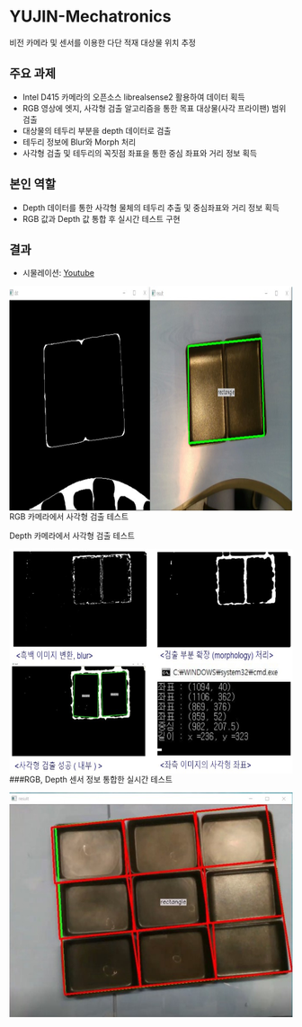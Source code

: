 # YUJIN-Mechatronics
비전 카메라 및 센서를 이용한 다단 적재 대상물 위치 추정 

## 주요 과제
* Intel D415 카메라의 오픈소스 librealsense2 활용하여 데이터 획득
* RGB 영상에 엣지, 사각형 검출 알고리즘을 통한 목표 대상물(사각 프라이팬) 범위 검출
* 대상물의 테두리 부분을 depth 데이터로 검출
* 테두리 정보에 Blur와 Morph 처리
* 사각형 검출 및 테두리의 꼭짓점 좌표을 통한 중심 좌표와 거리 정보 획득

## 본인 역할
* Depth 데이터를 통한 사각형 물체의 테두리 추출 및 중심좌표와 거리 정보 획득
* RGB 값과 Depth 값 통합 후 실시간 테스트 구현

## 결과
* 시물레이션: [Youtube](https://youtu.be/Ebg1baApILk)



<p align="left"> <img src='Images/rgbCam_Rect.jpg' align="left" height="400px">
<p>RGB 카메라에서 사각형 검출 테스트</p>
  
  
  
<p>Depth 카메라에서 사각형 검출 테스트</p>
<p align="left"> <img src='Images/depthCam_Rect.jpg' align="left" height="400px">

  
  
  
###RGB, Depth 센서 정보 통합한 실시간 테스트
<p align="left"> <img src='Images/AllObjectLocalized.jpg' align="left" height="400px">
